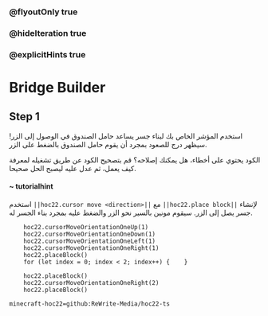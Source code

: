### @flyoutOnly true
### @hideIteration true
### @explicitHints true


# Bridge Builder

## Step 1
استخدم المؤشر الخاص بك لبناء جسر يساعد حامل الصندوق في الوصول إلى الزر! سيظهر درج للصعود بمجرد أن يقوم حامل الصندوق بالضغط على الزر.

الكود يحتوي على أخطاء، هل يمكنك إصلاحه؟ قم بتصحيح الكود عن طريق تشغيله لمعرفة كيف يعمل، ثم عدل عليه ليصبح الحل صحيحا.

#### ~ tutorialhint  
استخدم ``||hoc22.cursor move <direction>||`` مع ``||hoc22.place block||`` لإنشاء جسر يصل إلى الزر. سيقوم مونين بالسير نحو الزر والضغط عليه بمجرد بناء الجسر له.



```ghost
    hoc22.cursorMoveOrientationOneUp(1)
    hoc22.cursorMoveOrientationOneDown(1)
    hoc22.cursorMoveOrientationOneLeft(1)
    hoc22.cursorMoveOrientationOneRight(1)
    hoc22.placeBlock()
    for (let index = 0; index < 2; index++) {    }
```
```template
    hoc22.placeBlock()
    hoc22.cursorMoveOrientationOneRight(2)  
    hoc22.placeBlock() 
```
```package
minecraft-hoc22=github:ReWrite-Media/hoc22-ts
```